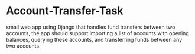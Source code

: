 # Account-Transfer-Task
small web app using Django that handles fund transfers between two accounts, the app should support importing a list of accounts with opening balances, querying these accounts, and transferring funds between any two accounts.
